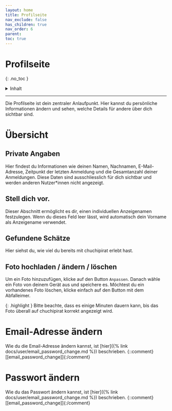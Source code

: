 ```yaml
---
layout: home
title: Profilseite
nav_exclude: false
has_children: true
nav_order: 6
parent: 
toc: true
---
```

# Profilseite
{: .no_toc }

<details markdown="block">
  <summary>
    Inhalt
  </summary>
  {: .text-delta }
- TOC
{:toc}
</details>

---

Die Profilseite ist dein zentraler Anlaufpunkt. Hier kannst du persönliche Informationen ändern und sehen, welche Details für andere über dich sichtbar sind.

# Übersicht

## Private Angaben

Hier findest du Informationen wie deinen Namen, Nachnamen, E-Mail-Adresse, Zeitpunkt der letzten Anmeldung und die Gesamtanzahl deiner Anmeldungen. Diese Daten sind ausschliesslich für dich sichtbar und werden anderen Nutzer*innen nicht angezeigt.

## Stell dich vor.

Dieser Abschnitt ermöglicht es dir, einen individuellen Anzeigenamen festzulegen. Wenn du dieses Feld leer lässt, wird automatisch dein Vorname als Anzeigename verwendet.

## Gefundene Schätze

Hier siehst du, wie viel du bereits mit chuchipirat erlebt hast.

## Foto hochladen / ändern / löschen

Um ein Foto hinzuzufügen, klicke auf den Button `Anpassen`. Danach wähle ein Foto von deinem Gerät aus und speichere es. Möchtest du ein vorhandenes Foto löschen, klicke einfach auf den Button mit dem Abfalleimer.

{: .highlight } 
Bitte beachte, dass es einige Minuten dauern kann, bis das Foto überall auf chuchipirat korrekt angezeigt wird.

# Email-Adresse ändern
Wie du die Email-Adresse ändern kannst, ist [hier]({% link docs/user/email_password_change.md %}) beschrieben. 
 {::comment}[[email_password_change]]{:/comment}

# Passwort ändern
Wie du das Passwort  ändern kannst, ist [hier]({% link docs/user/email_password_change.md %}) beschrieben. 
{::comment}[[email_password_change]]{:/comment}


